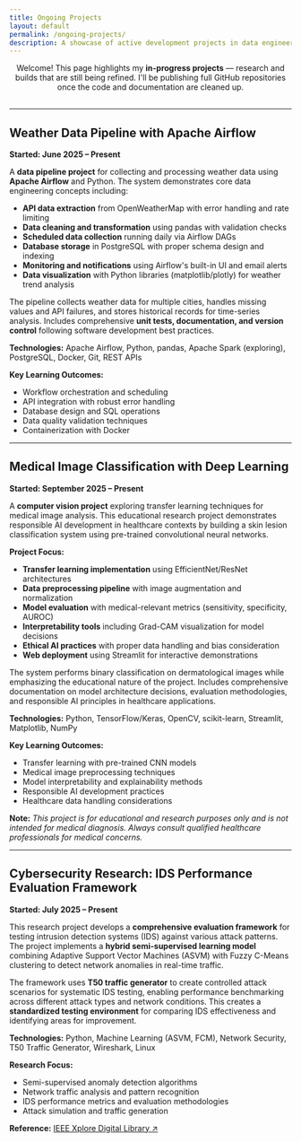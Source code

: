 ```yaml
---
title: Ongoing Projects
layout: default
permalink: /ongoing-projects/
description: A showcase of active development projects in data engineering, machine learning, and cybersecurity
---
```

<div style="text-align: center; margin-bottom: 30px;">
  <p>
    Welcome! This page highlights my <strong>in-progress projects</strong> — research and builds that are still being refined.  
    I'll be publishing full GitHub repositories once the code and documentation are cleaned up.  
  </p>
</div>

---

## Weather Data Pipeline with Apache Airflow
**Started: June 2025 – Present**

A **data pipeline project** for collecting and processing weather data using **Apache Airflow** and Python. The system demonstrates core data engineering concepts including:

- **API data extraction** from OpenWeatherMap with error handling and rate limiting
- **Data cleaning and transformation** using pandas with validation checks  
- **Scheduled data collection** running daily via Airflow DAGs
- **Database storage** in PostgreSQL with proper schema design and indexing
- **Monitoring and notifications** using Airflow's built-in UI and email alerts
- **Data visualization** with Python libraries (matplotlib/plotly) for weather trend analysis

The pipeline collects weather data for multiple cities, handles missing values and API failures, and stores historical records for time-series analysis. Includes comprehensive **unit tests, documentation, and version control** following software development best practices.

**Technologies:** Apache Airflow, Python, pandas, Apache Spark (exploring), PostgreSQL, Docker, Git, REST APIs

**Key Learning Outcomes:**
- Workflow orchestration and scheduling
- API integration with robust error handling
- Database design and SQL operations
- Data quality validation techniques
- Containerization with Docker

---

## Medical Image Classification with Deep Learning
**Started: September 2025 – Present**

A **computer vision project** exploring transfer learning techniques for medical image analysis. This educational research project demonstrates responsible AI development in healthcare contexts by building a skin lesion classification system using pre-trained convolutional neural networks.

**Project Focus:**
- **Transfer learning implementation** using EfficientNet/ResNet architectures
- **Data preprocessing pipeline** with image augmentation and normalization
- **Model evaluation** with medical-relevant metrics (sensitivity, specificity, AUROC)
- **Interpretability tools** including Grad-CAM visualization for model decisions
- **Ethical AI practices** with proper data handling and bias consideration
- **Web deployment** using Streamlit for interactive demonstrations

The system performs binary classification on dermatological images while emphasizing the educational nature of the project. Includes comprehensive documentation on model architecture decisions, evaluation methodologies, and responsible AI principles in healthcare applications.

**Technologies:** Python, TensorFlow/Keras, OpenCV, scikit-learn, Streamlit, Matplotlib, NumPy

**Key Learning Outcomes:**
- Transfer learning with pre-trained CNN models
- Medical image preprocessing techniques
- Model interpretability and explainability methods
- Responsible AI development practices
- Healthcare data handling considerations

**Note:** *This project is for educational and research purposes only and is not intended for medical diagnosis. Always consult qualified healthcare professionals for medical concerns.*

---

## Cybersecurity Research: IDS Performance Evaluation Framework
**Started: July 2025 – Present**

This research project develops a **comprehensive evaluation framework** for testing intrusion detection systems (IDS) against various attack patterns. The project implements a **hybrid semi-supervised learning model** combining Adaptive Support Vector Machines (ASVM) with Fuzzy C-Means clustering to detect network anomalies in real-time traffic.

The framework uses **T50 traffic generator** to create controlled attack scenarios for systematic IDS testing, enabling performance benchmarking across different attack types and network conditions. This creates a **standardized testing environment** for comparing IDS effectiveness and identifying areas for improvement.

**Technologies:** Python, Machine Learning (ASVM, FCM), Network Security, T50 Traffic Generator, Wireshark, Linux

**Research Focus:**
- Semi-supervised anomaly detection algorithms
- Network traffic analysis and pattern recognition
- IDS performance metrics and evaluation methodologies
- Attack simulation and traffic generation

**Reference:** [IEEE Xplore Digital Library ↗](https://ieeexplore.ieee.org/document/8058397/)
